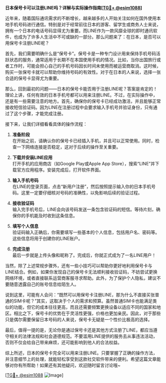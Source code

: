**日本保号卡可以注册LINE吗？详解与实际操作指南[[TG💪+ @esim1088](https://t.me/s/esim1088)]**

近年来，随着国际通讯需求的不断增长，越来越多的人开始关注如何在国外使用本地手机号码进行通信。特别是对于经常前往日本的游客、留学生或商务人士来说，拥有一个日本的电话号码显得尤为重要。而LINE作为一款风靡全球的即时通讯软件，也成为了许多人生活中不可或缺的一部分。那么问题来了：在日本，是否可以用保号卡注册LINE呢？

首先，我们需要明确什么是“保号卡”。保号卡是一种专门设计用来保持手机号码活跃状态的服务，通常适用于长期不在本国使用手机的情况。比如，当你出国旅行或者工作时，可能会担心自己的手机号码因长时间未使用而被运营商取消。这时候，购买一张保号卡就可以帮助你维持号码的有效性。对于在日本的人来说，选择一张合适的保号卡显得尤为重要。

那么，回到最初的问题——日本的保号卡能否用于注册LINE呢？答案是肯定的！理论上讲，任何有效的日本手机号都可以用来注册LINE。不过，在实际操作中，还是有一些需要注意的地方。首先，确保你的保号卡已经成功激活，并且能够正常接收短信验证码。因为LINE在注册过程中会要求输入手机号并验证身份，只有通过了这个步骤，才能完成注册。

接下来，让我们详细看看具体的操作流程：

1. **准备阶段**  
   在开始之前，请确认你的保号卡已经插入手机，并且可以正常使用。同时，检查一下网络连接是否稳定，这对于后续的操作至关重要。

2. **下载并安装LINE应用**  
   打开手机的应用商店（如Google Play或Apple App Store），搜索“LINE”并下载官方应用程序。安装完成后，打开软件界面。

3. **输入手机号码**  
   在LINE的登录页面，点击“新用户注册”，然后按照提示输入你的日本手机号码。这里一定要仔细核对号码的准确性，以免影响后续的验证过程。

4. **接收验证码**  
   输入完手机号后，LINE会向该号码发送一条包含验证码的短信。等待片刻，确保你的手机能及时收到这条信息。

5. **填写个人信息**  
   验证码输入正确后，你需要填写一些基本的个人信息，包括用户名、密码等。这些信息将用于创建你的LINE账户。

6. **完成注册**  
   最后一步就是上传头像和昵称了。完成后，你就正式成为了一名LINE用户！

当然，除了上述常规步骤外，还有一些小技巧可以帮助你更好地利用保号卡与LINE结合。例如，如果你发现自己的保号卡无法顺利接收验证码，不妨尝试更换网络环境，或者直接联系运营商客服寻求帮助。此外，为了保护个人隐私，建议不要随意透露自己的账号信息给陌生人。

说到这里，可能有人会问：“既然可以用保号卡注册LINE，那为什么不直接买张普通的SIM卡呢？”其实，这取决于个人的需求和预算。虽然普通SIM卡也能满足类似的功能，但它的成本往往更高，而且还需要频繁更换设备以适应不同的国家和地区。相比之下，保号卡的优势在于灵活性更强，价格也更加亲民。因此，对于那些只是偶尔需要保留日本号码的人来说，保号卡无疑是一个性价比极高的选择。

最后，值得一提的是，无论你是通过保号卡还是其他方式注册了LINE，都应当遵守相关的法律法规和社会道德规范。不要滥用LINE提供的服务去从事违法活动，否则不仅会给自己带来麻烦，还可能影响到他人的合法权益。

综上所述，日本的保号卡完全可以用来注册LINE。只要掌握了正确的操作方法，并注意细节上的处理，就能轻松享受到这款社交软件带来的便利。希望这篇文章能够对你有所帮助！如果还有其他疑问，欢迎随时留言讨论哦~

[[TG💪+ @esim1088](https://t.me/s/esim1088) ![Image](https://i.postimg.cc/4NQfJmqS/Snipaste-2025-05-13-00-14-12.png)]